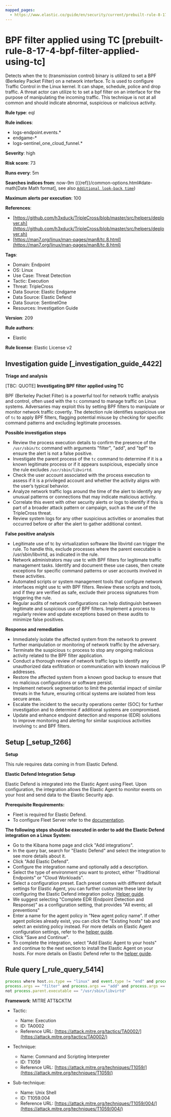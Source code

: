 ```yaml
---
mapped_pages:
  - https://www.elastic.co/guide/en/security/current/prebuilt-rule-8-17-4-bpf-filter-applied-using-tc.html
---
```


# BPF filter applied using TC [prebuilt-rule-8-17-4-bpf-filter-applied-using-tc]

Detects when the tc (transmission control) binary is utilized to set a BPF (Berkeley Packet Filter) on a network interface. Tc is used to configure Traffic Control in the Linux kernel. It can shape, schedule, police and drop traffic. A threat actor can utilize tc to set a bpf filter on an interface for the purpose of manipulating the incoming traffic. This technique is not at all common and should indicate abnormal, suspicious or malicious activity.

**Rule type**: eql

**Rule indices**:

* logs-endpoint.events.*
* endgame-*
* logs-sentinel_one_cloud_funnel.*

**Severity**: high

**Risk score**: 73

**Runs every**: 5m

**Searches indices from**: now-9m ({{ref}}/common-options.html#date-math[Date Math format], see also [`Additional look-back time`](docs-content://solutions/security/detect-and-alert/create-detection-rule.md#rule-schedule))

**Maximum alerts per execution**: 100

**References**:

* [https://github.com/h3xduck/TripleCross/blob/master/src/helpers/deployer.sh](https://github.com/h3xduck/TripleCross/blob/master/src/helpers/deployer.sh)
* [https://man7.org/linux/man-pages/man8/tc.8.html](https://man7.org/linux/man-pages/man8/tc.8.html)

**Tags**:

* Domain: Endpoint
* OS: Linux
* Use Case: Threat Detection
* Tactic: Execution
* Threat: TripleCross
* Data Source: Elastic Endgame
* Data Source: Elastic Defend
* Data Source: SentinelOne
* Resources: Investigation Guide

**Version**: 209

**Rule authors**:

* Elastic

**Rule license**: Elastic License v2

## Investigation guide [_investigation_guide_4422]

**Triage and analysis**

[TBC: QUOTE]
**Investigating BPF filter applied using TC**

BPF (Berkeley Packet Filter) is a powerful tool for network traffic analysis and control, often used with the `tc` command to manage traffic on Linux systems. Adversaries may exploit this by setting BPF filters to manipulate or monitor network traffic covertly. The detection rule identifies suspicious use of `tc` to apply BPF filters, flagging potential misuse by checking for specific command patterns and excluding legitimate processes.

**Possible investigation steps**

* Review the process execution details to confirm the presence of the `/usr/sbin/tc` command with arguments "filter", "add", and "bpf" to ensure the alert is not a false positive.
* Investigate the parent process of the `tc` command to determine if it is a known legitimate process or if it appears suspicious, especially since the rule excludes `/usr/sbin/libvirtd`.
* Check the user account associated with the process execution to assess if it is a privileged account and whether the activity aligns with the user’s typical behavior.
* Analyze network traffic logs around the time of the alert to identify any unusual patterns or connections that may indicate malicious activity.
* Correlate this event with other security alerts or logs to identify if this is part of a broader attack pattern or campaign, such as the use of the TripleCross threat.
* Review system logs for any other suspicious activities or anomalies that occurred before or after the alert to gather additional context.

**False positive analysis**

* Legitimate use of tc by virtualization software like libvirtd can trigger the rule. To handle this, exclude processes where the parent executable is /usr/sbin/libvirtd, as indicated in the rule.
* Network administrators may use tc with BPF filters for legitimate traffic management tasks. Identify and document these use cases, then create exceptions for specific command patterns or user accounts involved in these activities.
* Automated scripts or system management tools that configure network interfaces might use tc with BPF filters. Review these scripts and tools, and if they are verified as safe, exclude their process signatures from triggering the rule.
* Regular audits of network configurations can help distinguish between legitimate and suspicious use of BPF filters. Implement a process to regularly review and update exceptions based on these audits to minimize false positives.

**Response and remediation**

* Immediately isolate the affected system from the network to prevent further manipulation or monitoring of network traffic by the adversary.
* Terminate the suspicious `tc` process to stop any ongoing malicious activity related to the BPF filter application.
* Conduct a thorough review of network traffic logs to identify any unauthorized data exfiltration or communication with known malicious IP addresses.
* Restore the affected system from a known good backup to ensure that no malicious configurations or software persist.
* Implement network segmentation to limit the potential impact of similar threats in the future, ensuring critical systems are isolated from less secure areas.
* Escalate the incident to the security operations center (SOC) for further investigation and to determine if additional systems are compromised.
* Update and enhance endpoint detection and response (EDR) solutions to improve monitoring and alerting for similar suspicious activities involving `tc` and BPF filters.


## Setup [_setup_1266]

**Setup**

This rule requires data coming in from Elastic Defend.

**Elastic Defend Integration Setup**

Elastic Defend is integrated into the Elastic Agent using Fleet. Upon configuration, the integration allows the Elastic Agent to monitor events on your host and send data to the Elastic Security app.

**Prerequisite Requirements:**

* Fleet is required for Elastic Defend.
* To configure Fleet Server refer to the [documentation](docs-content://reference/ingestion-tools/fleet/fleet-server.md).

**The following steps should be executed in order to add the Elastic Defend integration on a Linux System:**

* Go to the Kibana home page and click "Add integrations".
* In the query bar, search for "Elastic Defend" and select the integration to see more details about it.
* Click "Add Elastic Defend".
* Configure the integration name and optionally add a description.
* Select the type of environment you want to protect, either "Traditional Endpoints" or "Cloud Workloads".
* Select a configuration preset. Each preset comes with different default settings for Elastic Agent, you can further customize these later by configuring the Elastic Defend integration policy. [Helper guide](docs-content://solutions/security/configure-elastic-defend/configure-an-integration-policy-for-elastic-defend.md).
* We suggest selecting "Complete EDR (Endpoint Detection and Response)" as a configuration setting, that provides "All events; all preventions"
* Enter a name for the agent policy in "New agent policy name". If other agent policies already exist, you can click the "Existing hosts" tab and select an existing policy instead. For more details on Elastic Agent configuration settings, refer to the [helper guide](docs-content://reference/ingestion-tools/fleet/agent-policy.md).
* Click "Save and Continue".
* To complete the integration, select "Add Elastic Agent to your hosts" and continue to the next section to install the Elastic Agent on your hosts. For more details on Elastic Defend refer to the [helper guide](docs-content://solutions/security/configure-elastic-defend/install-elastic-defend.md).


## Rule query [_rule_query_5414]

```js
process where host.os.type == "linux" and event.type != "end" and process.executable == "/usr/sbin/tc" and
process.args == "filter" and process.args == "add" and process.args == "bpf" and
not process.parent.executable == "/usr/sbin/libvirtd"
```

**Framework**: MITRE ATT&CKTM

* Tactic:

    * Name: Execution
    * ID: TA0002
    * Reference URL: [https://attack.mitre.org/tactics/TA0002/](https://attack.mitre.org/tactics/TA0002/)

* Technique:

    * Name: Command and Scripting Interpreter
    * ID: T1059
    * Reference URL: [https://attack.mitre.org/techniques/T1059/](https://attack.mitre.org/techniques/T1059/)

* Sub-technique:

    * Name: Unix Shell
    * ID: T1059.004
    * Reference URL: [https://attack.mitre.org/techniques/T1059/004/](https://attack.mitre.org/techniques/T1059/004/)



